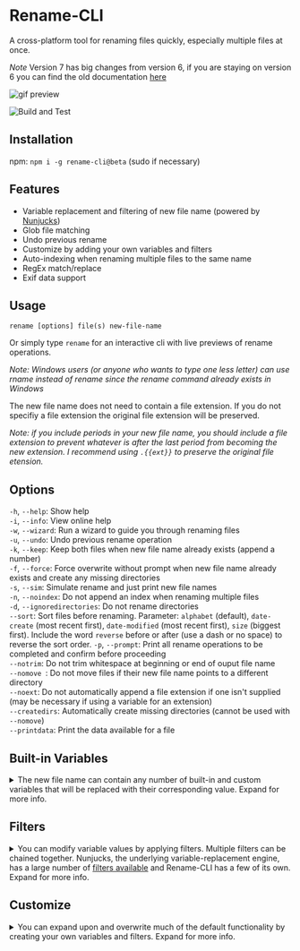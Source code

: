 <!--TODO document this https://apple.stackexchange.com/questions/40734/why-is-my-host-name-wrong-at-the-terminal-prompt-when-connected-to-a-public-wifi-->
# Rename-CLI
A cross-platform tool for renaming files quickly, especially multiple files at once.

*Note* Version 7 has big changes from version 6, if you are staying on version 6 you can find the old documentation [here](docs/README6.md)

![gif preview](images/rename.gif)

![Build and Test](https://github.com/jhotmann/node-rename-cli/workflows/Build%20and%20Test/badge.svg?branch=7.0.0)

## Installation

npm: `npm i -g rename-cli@beta` (sudo if necessary)  
<!--chocolatey: `coming soon!`  
homebrew: `coming soon!`-->

## Features
- Variable replacement and filtering of new file name (powered by [Nunjucks](https://mozilla.github.io/nunjucks/templating.html))
- Glob file matching
- Undo previous rename
- Customize by adding your own variables and filters
- Auto-indexing when renaming multiple files to the same name
- RegEx match/replace
- Exif data support

## Usage
```rename [options] file(s) new-file-name```

Or simply type `rename` for an interactive cli with live previews of rename operations.

*Note: Windows users (or anyone who wants to type one less letter) can use rname instead of rename since the rename command already exists in Windows*

The new file name does not need to contain a file extension. If you do not specifiy a file extension the original file extension will be preserved.

*Note: if you include periods in your new file name, you should include a file extension to prevent whatever is after the last period from becoming the new extension. I recommend using `.{{ext}}` to preserve the original file etension.*

## Options
 ```-h```, ```--help```: Show help    
 ```-i```, ```--info```: View online help    
 ```-w```, ```--wizard```: Run a wizard to guide you through renaming files    
 ```-u```, ```--undo```: Undo previous rename operation        
 ```-k```, ```--keep```: Keep both files when new file name already exists (append a number)    
 ```-f```, ```--force```: Force overwrite without prompt when new file name already exists and create any missing directories    
 ```-s```, ```--sim```: Simulate rename and just print new file names    
 ```-n```, ```--noindex```: Do not append an index when renaming multiple files    
 ```-d```, ```--ignoredirectories```: Do not rename directories    
 ```--sort```: Sort files before renaming. Parameter: `alphabet` (default), `date-create` (most recent first), `date-modified` (most recent first), `size` (biggest first). Include the word `reverse` before or after (use a dash or no space) to reverse the sort order.
 ```-p```, ```--prompt```: Print all rename operations to be completed and confirm before proceeding    
 ```--notrim```: Do not trim whitespace at beginning or end of ouput file name    
 ```--nomove ```: Do not move files if their new file name points to a different directory  
 `--noext`: Do not automatically append a file extension if one isn't supplied (may be necessary if using a variable for an extension)  
 ```--createdirs```: Automatically create missing directories (cannot be used with `--nomove`)    
 ```--printdata```: Print the data available for a file

## Built-in Variables
<details><summary>The new file name can contain any number of built-in and custom variables that will be replaced with their corresponding value. Expand for more info.</summary>
<p>

 `{{i}}` Index: The index of the file when renaming multiple files to the same name. If you do no include `{{i}}` in your new file name, the index will be appended to the end. Use the `--noindex` option to prevent auto-indexing.

 `{{f}}` File name: The original name of the file.

 `{{p}}` Parent directory: The name of the parent directory.

 `{{isDirectory}}` Is directory: true/false. Useful for conditionally adding a file extension to files and not directories with `{% if isDirectory %}...`

 `{{os.x}}` Operating System: Information about the OS/user. Replace `x` with `homedir`, `hostname`, `platform`, or `user`

 `{{date.x}}` Dates: Insert a date. Replace `x` with `current` (the current date/time), `create` (the file's created date/time), `access` (the file's last accessed date/time) or `modify` (the file's last modified date/time)

 `{{g}}` GUID: A pseudo-random globally unique identifier.

 `{{exif.x}}` Exif: Photo Exif Information. Replace `x` with `iso`, `fnum`, `exposure`, `date`, `width`, or `height`

You can also add your own variables. See the [Customize](#customize) section for more info.

</p>
</details>

## Filters
<details><summary>You can modify variable values by applying filters. Multiple filters can be chained together. Nunjucks, the underlying variable-replacement engine, has a large number of <a href="https://mozilla.github.io/nunjucks/templating.html#builtin-filters">filters available</a> and Rename-CLI has a few of its own. Expand for more info.</summary>
<p>

String case manipulation
  - `lower` - all lowercase
  - `upper` - ALL UPPERCASE
  - `camel` - `something like-this → somethingLikeThis`
  - `pascal` - `something like-this → SomethingLikeThis`

-----

`replace('something', 'replacement')` - replace a character or string with something else.

```sh
rename "bills file.pdf" "{{ f | replace('bill', 'mary') | pascal }}"

bills file.pdf → MarysFile.pdf
```

-----

`date` - format a date to a specific format, the default is `YYYYMMDD` if no parameter is passed. To use your own format, simply pass the format as a string parameter to the date filter. Formatting options can be found [here](https://momentjs.com/docs/#/displaying/format/).

  ```sh
  rename *.txt "{{ d.now | date }}-{{f}}"

  a.txt → 20200502-a.txt
  b.txt → 20200502-b.txt
  c.txt → 20200502-c.txt

  rename *.txt "{{ d.now | date('MM-DD-YYYY') }}-{{f}}"

  a.txt → 05-02-2020-a.txt
  b.txt → 05-02-2020-b.txt
  c.txt → 05-02-2020-c.txt
  ```

  -----

`match(RegExp[, flags, group num/name])` - match substring(s) using a regular expression. The only required parameter is the regular expression (as a string), it also allows for an optional parameter `flags` (a string containing any or all of the flags: g, i, m, s, u, and y, more info [here](https://developer.mozilla.org/en-US/docs/Web/JavaScript/Reference/Global_Objects/RegExp/RegExp#Parameters)), and an optional parameter of the `group` number or name. *Named groups cannot be used with the global flag.*

```sh
rename *ExpenseReport* "archive/{{ f | match('^.+(?=Expense)') }}/ExpenseReport.docx" --createdirs

JanuaryExpenseReport.docx → archive/January/ExpenseReport.docx
MarchExpenseReport.docx → archive/March/ExpenseReport.docx
```

-----

`regexReplace(RegExp[, flags, replacement])` - replace the first regex match with the `replacement` string. To replace all regex matches, pass the `g` flag. `flags` and `replacement` are optional, the default value for replacement is an empty string.

```sh
rename test/* "{{ f | regexReplace('(^|e)e', 'g', 'E') }}"

test/eight.txt → Eight.txt
test/eighteen.txt → EightEn.txt
test/eleven.txt → Eleven.txt
```

</p>
</details>

## Customize
<details><summary>You can expand upon and overwrite much of the default functionality by creating your own variables and filters. Expand for more info.</summary>
<p>

### Variables
The first time you run the rename command a file will be created at `~/.rename/userData.js`, this file can be edited to add new variables that you can access with `{{variableName}}` in your new file name. You can also override the built-in variables by naming your variable the same. The userData.js file contains some examples.

```js
// These are some helpful libraries already included in rename-cli
// All the built-in nodejs libraries are also available
// const exif = require('jpeg-exif'); // https://github.com/zhso/jpeg-exif
// const fs = require('fs-extra'); // https://github.com/jprichardson/node-fs-extra
// const n2f = require('num2fraction'); // https://github.com/yisibl/num2fraction
// const moment = require('moment'); // https://momentjs.com/

module.exports = function(fileObj, descriptions) {
  let returnData = {};
  let returnDescriptions = {};

  // Put your code here to add properties to returnData
  // this data will then be available in your output file name
  // for example: returnData.myName = 'Your Name Here';
  // or: returnData.backupDir = 'D:/backup';

  // Optionally, you can describe a variable and have it show when printing help information
  // add the same path as a variable to the returnDescriptions object with a string description
  // for example: returnDescriptions.myName = 'My full name';
  // or: returnDescriptions.backupDir = 'The path to my backup directory';

  if (!descriptions) return returnData;
  else return returnDescriptions;
};
```

The fileObj that is passed to the function will look something like this:

```
{
  root: '/',
  dir: '/Users/myusername/Projects/node-rename-cli/test',
  base: 'somefile.txt',
  ext: '.txt',
  name: 'somefile',
  isDirectory: false,
  newName: 'the-new-name-of-the-file',
  newNameExt: '.txt',
  options: {
    regex: false,
    keep: false,
    force: false,
    simulate: true,
    prompt: false,
    verbose: false,
    noIndex: false,
    noTrim: false,
    ignoreDirectories: false,
    noMove: false,
    createDirs: false,
    noExt: false,
    noUndo: false,
    sort: false
  },
  size: 21,
  dateCreate: 1588887960364.1008,
  dateModify: 1588887960364.2664
}
```

### Filters
The first time you run the rename command a file will be created at `~/.rename/userFilters.js`, this file can be edited to add new filters that you can access with `{{someVariable | myNewFilter}}` in your new file name.

One place custom filters can be really handy is if you have files that you often receive in some weird format and you then convert them to your own desired format. Instead of writing some long, complex new file name, just write your own filter and make the new file name `{{f|myCustomFilterName}}`. You can harness the power of code to do really complex things without having to write a complex command.

Each filter should accept a parameter that contains the value of the variable passed to the filter (`str` in the example below). You can optionally include more of your own parameters as well. The function should also return a string that will then be inserted into the new file name (or passed to another filter if they are chained). The userFilters.js file contains some examples.

```js
// Uncomment the next line to create an alias for any of the default Nunjucks filters https://mozilla.github.io/nunjucks/templating.html#builtin-filters
// const defaultFilters = require('../nunjucks/src/filters');
// These are some helpful libraries already included in rename-cli
// All the built-in nodejs libraries are also available
// const exif = require('jpeg-exif'); // https://github.com/zhso/jpeg-exif
// const fs = require('fs-extra'); // https://github.com/jprichardson/node-fs-extra
// const n2f = require('num2fraction'); // https://github.com/yisibl/num2fraction
// const moment = require('moment'); // https://momentjs.com/

module.exports = {
  // Create an alias for a built-in filter
  // big: defaultFilters.upper,
  // Create your own filter
  // match: function(str, regexp, flags) {
  //   if (regexp instanceof RegExp === false) {
  //     regexp = new RegExp(regexp, flags);
  //   }
  //   return str.match(regexp);
  // }
};
```

</p>
</details>